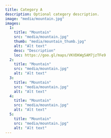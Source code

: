 ```yaml
---
title: Category A
description: Optional category description.
image: "media/mountain.jpg"
images:
  1:
    title: "Mountain"
    src: "media/mountain.jpg"
    thumb: "media/mountain_thumb.jpg"
    alt: "Alt text"
    desc: "Description"
    loc: https://goo.gl/maps/VKVDKWg5AM7jzTFe9
  2:
    title: "Mountain"
    src: "media/mountain.jpg"
    alt: "Alt text"
  3:
    title: "Mountain"
    src: "media/mountain.jpg"
    alt: "Alt text"
  4:
    title: "Mountain"
    src: "media/mountain.jpg"
    alt: "Alt text"
  5:
    title: "Mountain"
    src: "media/mountain.jpg"
    alt: "Alt text"
---
```

